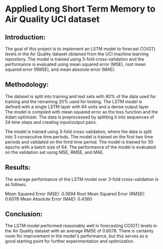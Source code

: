# Applied Long Short Term Memory to Air Quality UCI dataset

## Introduction:
The goal of this project is to implement an LSTM model to forecast CO(GT) levels in the Air Quality dataset obtained from the UCI machine learning repository. The model is trained using 3-fold cross-validation and the performance is evaluated using mean squared error (MSE), root mean squared error (RMSE), and mean absolute error (MAE).

## Methodology:
The dataset is split into training and test sets with 80% of the data used for training and the remaining 20% used for testing. The LSTM model is defined with a single LSTM layer with 64 units and a dense output layer. The model is compiled with mean squared error as the loss function and the Adam optimizer. The data is preprocessed by splitting it into sequences of 24 time steps and creating input/output pairs.

The model is trained using 3-fold cross-validation, where the data is split into 3 consecutive time periods. The model is trained on the first two time periods and validated on the third time period. The model is trained for 50 epochs with a batch size of 64. The performance of the model is evaluated on the validation set using MSE, RMSE, and MAE.

## Results:
The average performance of the LSTM model over 3-fold cross-validation is as follows:

Mean Squared Error (MSE): 0.3694
Root Mean Squared Error (RMSE): 0.6078
Mean Absolute Error (MAE): 0.4360

## Conclusion:
The LSTM model performed reasonably well in forecasting CO(GT) levels in the Air Quality dataset with an average RMSE of 0.6078. There is certainly room for improvement in the model's performance, but this serves as a good starting point for further experimentation and optimization.
